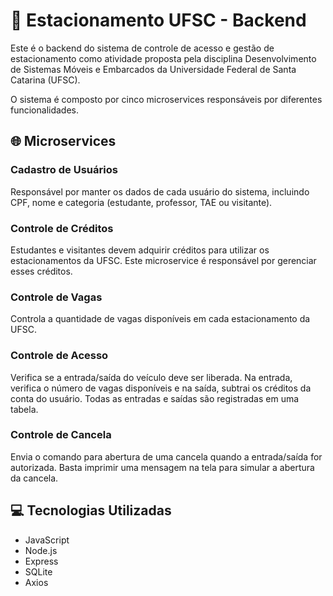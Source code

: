 # 🚗 Estacionamento UFSC - Backend

Este é o backend do sistema de controle de acesso e gestão de estacionamento como atividade proposta pela disciplina Desenvolvimento de Sistemas Móveis e Embarcados da Universidade Federal de Santa Catarina (UFSC). 

O sistema é composto por cinco microservices responsáveis por diferentes funcionalidades.
## 🌐 Microservices
### Cadastro de Usuários

Responsável por manter os dados de cada usuário do sistema, incluindo CPF, nome e categoria (estudante, professor, TAE ou visitante).
### Controle de Créditos
Estudantes e visitantes devem adquirir créditos para utilizar os estacionamentos da UFSC. Este microservice é responsável por gerenciar esses créditos.

### Controle de Vagas
Controla a quantidade de vagas disponíveis em cada estacionamento da UFSC.

### Controle de Acesso
Verifica se a entrada/saída do veículo deve ser liberada. Na entrada, verifica o número de vagas disponíveis e na saída, subtrai os créditos da conta do usuário. Todas as entradas e saídas são registradas em uma tabela.

### Controle de Cancela
Envia o comando para abertura de uma cancela quando a entrada/saída for autorizada. Basta imprimir uma mensagem na tela para simular a abertura da cancela.



## 💻 Tecnologias Utilizadas
- JavaScript
- Node.js
- Express
- SQLite
- Axios
